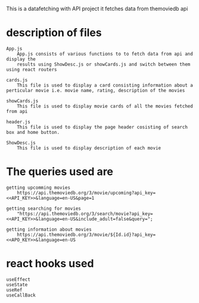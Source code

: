 This is a datafetching with API project it fetches data from themoviedb api

# description of files

    App.js
        App.js consists of various functions to to fetch data from api and display the
        results using ShowDesc.js or showCards.js and switch between them using react routers

    cards.js
        This file is used to display a card consisting information about a perticular movie i.e. movie name, rating, description of the movies

    showCards.js
        This file is used to display movie cards of all the movies fetched from api

    header.js
        This file is used to display the page header cosisting of search box and home button.
    
    ShowDesc.js
        This file is used to display description of each movie
    
# The queries used are

    getting upcomming movies
        https://api.themoviedb.org/3/movie/upcoming?api_key=<<API_KEY>>&language=en-US&page=1

    getting searching for movies
        "https://api.themoviedb.org/3/search/movie?api_key=<<API_KEY>>&language=en-US&include_adult=false&query=";

    getting information about movies
        https://api.themoviedb.org/3/movie/${Id.id}?api_key=<<APO_KEY>>&language=en-US

# react hooks used
    useEffect
    useState
    useRef
    useCallBack

